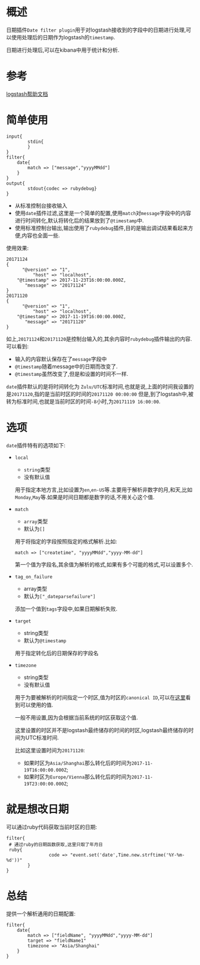 # 概述
日期插件`Date filter plugin`用于对logstash接收到的字段中的日期进行处理,可以使用处理后的日期作为logstash的`timestamp`.

日期进行处理后,可以在kibana中用于统计和分析.

# 参考
[logstash帮助文档](https://www.elastic.co/guide/en/logstash/current/plugins-filters-date.html#plugins-filters-date-locale)
# 简单使用
``` 
input{
        stdin{
        }
}
filter{
    date{
        match => ["message","yyyyMMdd"]
    }
}
output{
        stdout{codec => rubydebug}
}
```
* 从标准控制台接收输入
* 使用`date`插件过滤,这里是一个简单的配置,使用`match`对`message`字段中的内容进行时间转化,默认将转化后的结果放到了`@timestamp`中.
* 使用标准控制台输出,输出使用了`rubydebug`插件,目的是输出调试结果看起来方便,内容也全面一些.

使用效果:
``` 
20171124
{
      "@version" => "1",
          "host" => "localhost",
    "@timestamp" => 2017-11-23T16:00:00.000Z,
       "message" => "20171124"
}
20171120
{
      "@version" => "1",
          "host" => "localhost",
    "@timestamp" => 2017-11-19T16:00:00.000Z,
       "message" => "20171120"
}

```
如上,`20171124`和`20171120`是控制台输入的,其余内容时`rubydebug`插件输出的内容.可以看到:
* 输入的内容默认保存在了`message`字段中
* `@timestamp`随着message中的日期而改变了.
* `@timestamp`虽然改变了,但是和设置的时间不一样.

`date`插件默认的是将时间转化为 `Zulu/UTC`标准时间,也就是说,上面的时间我设置的是`20171120`,指的是当前时区的时间的`20171120 00:00:00`
但是,到了logstash中,被转为标准时间,也就是当前时区的时间`-8`小时,为`20171119 16:00:00`.

# 选项
`date`插件特有的选项如下:

* `local`
    * `string`类型
    * 没有默认值
    
    用于指定本地方言,比如设置为`en`,`en-US`等.主要用于解析非数字的月,和天,比如`Monday`,`May`等.如果是时间日期都是数字的话,不用关心这个值.
    
* `match`
    * `array`类型
    * 默认为`[]`
    
    用于将指定的字段按照指定的格式解析.比如:
    ``` 
    match => ["createtime", "yyyyMMdd","yyyy-MM-dd"]
    ```
    第一个值为字段名,其余值为解析的格式,如果有多个可能的格式,可以设置多个.
    
* `tag_on_failure`
    * array类型
    * 默认为`["_dateparsefailure"]`
    
    添加一个值到`tags`字段中,如果日期解析失败.
    
* `target`
    * string类型
    * 默认为`@timestamp`
    
    用于指定转化后的日期保存的字段名
    
* `timezone`
    * string类型
    * 没有默认值
    
    用于为要被解析的时间指定一个时区,值为时区的`canonical ID`,可以在[这里](http://joda-time.sourceforge.net/timezones.html)看到可以使用的值.
  
    一般不用设置,因为会根据当前系统的时区获取这个值.   
    
    这里设置的时区并不是logstash最终储存的时间的时区,logstash最终储存的时间为UTC标准时间.
    
    比如这里设置时间为`20171120`:
    * 如果时区为`Asia/Shanghai`那么转化后的时间为`2017-11-19T16:00:00.000Z`;
    * 如果时区为`Europe/Vienna`那么转化后的时间为`2017-11-19T23:00:00.000Z`;
    
# 就是想改日期
可以通过ruby代码获取当前时区的日期:
```
filter{
 # 通过ruby的日期函数获取,这里只取了年月日
 ruby{
                code => "event.set('date',Time.new.strftime('%Y-%m-%d'))"
        }
}
```
# 总结

提供一个解析通用的日期配置:
``` 
filter{
    date{
        match => ["fieldName", "yyyyMMdd","yyyy-MM-dd"]
        target => "fieldName1"
        timezone => "Asia/Shanghai"
    }
}
```
